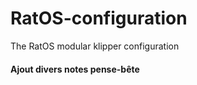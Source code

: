 # RatOS-configuration
The RatOS modular klipper configuration

#### Ajout divers notes pense-bête ####
